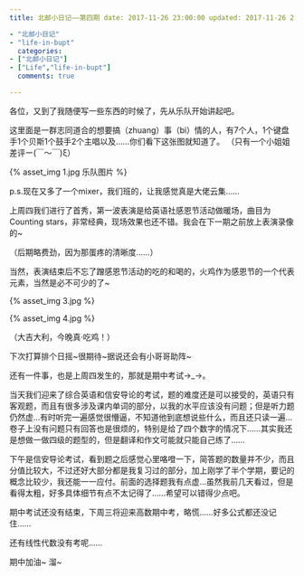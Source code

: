 ```yaml
---
title: 北邮小日记——第四期 date: 2017-11-26 23:00:00 updated: 2017-11-26 23:59:59 tags:

- "北邮小日记"
- "life-in-bupt"
  categories:
- ["北邮小日记"]
- ["Life","life-in-bupt"]
  comments: true

---
```


各位，又到了我随便写一些东西的时候了，先从乐队开始讲起吧。

<!--more-->

这里面是一群志同道合的想要搞（zhuang）事（bi）情的人，有7个人，1个键盘手1个贝斯1个鼓手2个主唱以及……你们看下这张图就知道了。 （只有一个小姐姐差评ー(￣～￣)ξ）

{% asset_img 1.jpg 乐队图片 %}

p.s.现在又多了一个mixer，我们班的，让我感觉真是大佬云集……

上周四我们进行了首秀，第一波表演是给英语社感恩节活动做暖场，曲目为Counting stars，非常经典，现场效果也还不错。我会在下一期之前放上表演录像的~

（后期略费劲，因为那蛋疼的清晰度……）

当然，表演结束后不忘了蹭感恩节活动的吃的和喝的，火鸡作为感恩节的一个代表元素，当然是必不可少的了~

{% asset_img 3.jpg %}

{% asset_img 4.jpg %}

（大吉大利，今晚真·吃鸡！）

下次打算排个日摇~很期待~据说还会有小哥哥助阵~

还有一件事，也是上周四发生的，那就是期中考试→_→。

当天我们迎来了综合英语和信安导论的考试，题的难度还是可以接受的，英语只有客观题，而且有很多涉及课内单词的部分，以我的水平应该没有问题；但是听力题仍然虚…有时听完一遍感觉很懵逼，不知道他到底想说些什么，而且还只读一遍…卷子上没有问题只有回答也是很烦的，特别是给了四个数字的情况下……其实我还是想做一做四级的题型的，但是翻译和作文可能就只能自己练了……

下午是信安导论考试，看到题之后感觉心里咯噔一下，简答题的数量并不少，而且分值比较大，不过还好大部分都是我复习过的部分，加上刚学了半个学期，要记的概念比较少，我还能一一应付。前面的选择题我有点虚…虽然我前几天看过，但是看得太粗，好多具体细节有点不太记得了……希望可以错得少点吧。

期中考试还没有结束，下周三将迎来高数期中考，略慌……好多公式都还没记住……

还有线性代数没有考呢……

期中加油~ 溜~

